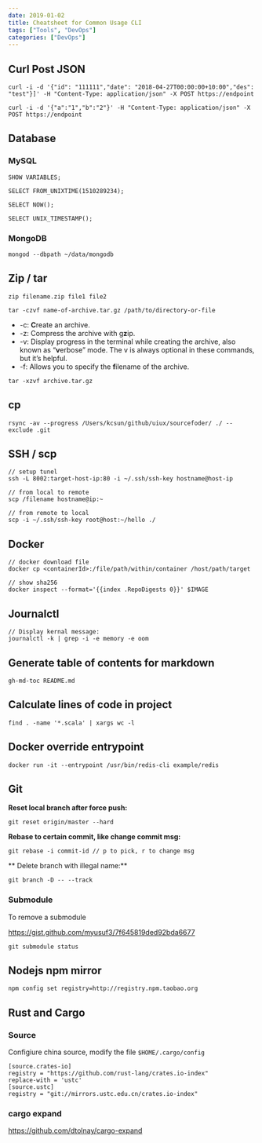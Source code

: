 ```yaml
---
date: 2019-01-02
title: Cheatsheet for Common Usage CLI
tags: ["Tools", "DevOps"]
categories: ["DevOps"]
---
```


## Curl Post JSON
```shell
curl -i -d '{"id": "111111","date": "2018-04-27T00:00:00+10:00","des": "test"}]' -H "Content-Type: application/json" -X POST https://endpoint

curl -i -d '{"a":"1","b":"2"}' -H "Content-Type: application/json" -X POST https://endpoint
```

## Database

### MySQL

```shell
SHOW VARIABLES;

SELECT FROM_UNIXTIME(1510289234);

SELECT NOW();

SELECT UNIX_TIMESTAMP();
```
### MongoDB

```shell
mongod --dbpath ~/data/mongodb
```

## Zip / tar

```
zip filename.zip file1 file2
```

```shell
tar -czvf name-of-archive.tar.gz /path/to/directory-or-file
```

- -c: **C**reate an archive.
- -z: Compress the archive with g**z**ip.
- -v: Display progress in the terminal while creating the archive, also known as “**v**erbose” mode. The v is always optional in these commands, but it’s helpful.
- -f: Allows you to specify the **f**ilename of the archive.

```
tar -xzvf archive.tar.gz
```

## cp

```shell
rsync -av --progress /Users/kcsun/github/uiux/sourcefoder/ ./ --exclude .git
```



## SSH / scp

```
// setup tunel
ssh -L 8002:target-host-ip:80 -i ~/.ssh/ssh-key hostname@host-ip

// from local to remote
scp /filename hostname@ip:~

// from remote to local
scp -i ~/.ssh/ssh-key root@host:~/hello ./
```

## Docker
```
// docker download file
docker cp <containerId>:/file/path/within/container /host/path/target

// show sha256
docker inspect --format='{{index .RepoDigests 0}}' $IMAGE
```

## Journalctl
```
// Display kernal message:
journalctl -k | grep -i -e memory -e oom
```

## Generate table of contents for markdown
```
gh-md-toc README.md
```

## Calculate lines of code in project
```
find . -name '*.scala' | xargs wc -l
```

## Docker override entrypoint

```
docker run -it --entrypoint /usr/bin/redis-cli example/redis
```

## Git 
**Reset local branch after force push:**

```shell
git reset origin/master --hard
```

**Rebase to certain commit, like change commit msg:**
```shell
git rebase -i commit-id // p to pick, r to change msg
```

** Delete branch with illegal name:**
```shell
git branch -D -- --track
```

### Submodule

To remove a submodule

<https://gist.github.com/myusuf3/7f645819ded92bda6677>

```
git submodule status
```



## Nodejs npm mirror

```
npm config set registry=http://registry.npm.taobao.org
```

## Rust and Cargo

### Source

Configiure china source, modify the file `$HOME/.cargo/config`

```
[source.crates-io]
registry = "https://github.com/rust-lang/crates.io-index"
replace-with = 'ustc'
[source.ustc]
registry = "git://mirrors.ustc.edu.cn/crates.io-index"
```

### cargo expand

<https://github.com/dtolnay/cargo-expand>



